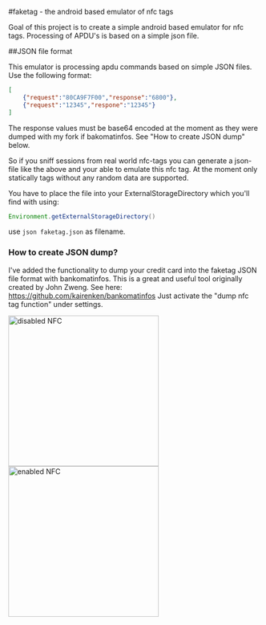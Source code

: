 #faketag - the android based emulator of nfc tags 

Goal of this project is to create a simple android based emulator for nfc tags.
Processing of APDU's is based on a simple json file.

##JSON file format

This emulator is processing apdu commands based on simple JSON files. Use the following format:

```json
[
	{"request":"80CA9F7F00","response":"6800"},
  	{"request":"12345","respone":"12345"}
]
```

The response values must be base64 encoded at the moment as they were dumped with my fork if bakomatinfos. See "How to create JSON dump" below.

So if you sniff sessions from real world nfc-tags you can generate a json-file like the above and
your able to emulate this nfc tag. At the moment only statically tags without any random data are 
supported.

You have to place the file into your ExternalStorageDirectory which you'll find with using:
```Java
Environment.getExternalStorageDirectory()
```

use ```json faketag.json``` as filename. 

### How to create JSON dump?

I've added the functionality to dump your credit card into the faketag JSON file format with bankomatinfos. 
This is a great and useful tool originally created by John Zweng.
See here: https://github.com/kairenken/bankomatinfos 
Just activate the "dump nfc tag function" under settings. 

<img src="https://github.com/kairenken/faketag/blob/master/img/Screenshot_2015-03-09-09-42-56.png" alt="disabled NFC" width="300"/>
<img src="https://github.com/kairenken/faketag/blob/master/img/Screenshot_2015-03-09-09-43-02.png" alt="enabled NFC" width="300"/>



